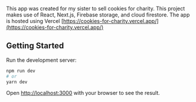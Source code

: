 This app was created for my sister to sell cookies for charity. This project makes use of React, Next.js, Firebase storage, and cloud firestore.
The app is hosted using Vercel [https://cookies-for-charity.vercel.app/](https://cookies-for-charity.vercel.app/)

## Getting Started

Run the development server:

```bash
npm run dev
# or
yarn dev
```

Open [http://localhost:3000](http://localhost:3000) with your browser to see the result.
